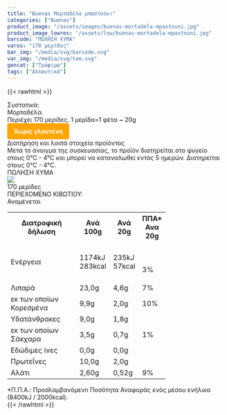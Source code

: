 ```yaml
---
title: "Buenas Μορταδέλα μπαστούνι"
categories: ["Buenas"]
product_image: "/assets/images/buenas-mortadela-mpastouni.jpg"
product_image_lowres: "/assets/low/buenas-mortadela-mpastouni.jpg"
barcode: "ΠΩΛΗΣΗ ΧΥΜΑ"
varos: "170 μερίδες"
bar_img: "/media/svg/barcode.svg"
var_img: "/media/svg/tem.svg"
gencat: ["Τρόφιμα"]
tags: ["Αλλαντικά"]
---
```

{{< rawhtml >}}

<div class="product"><div id="sistatika">Συστατικά:</div><div class="alltext">Μορταδέλα.<br>Περιέχει 170 μερίδες. 1 μερίδα=1 φέτα ~ 20g</div>
<p style="background:orange;margin:0px;padding:10px 15px;border-radius:4px;color:#fff; display: inline-block"><b>Χωρίς γλουτένη</b></p>
        <div class="keno"></div>
<div id="loipa">Διατήρηση και λοιπά στοιχεία προϊόντος</div><div class="alltext">Μετά το άνοιγμα της συσκευασίας, το προϊόν διατηρείται στο ψυγείο στους 0°C - 4°C και μπορεί να καταναλωθεί εντός 5 ημερών. Διατηρείται στους 0°C - 4°C.</div><div id="barcode"><div id="barimage1"></div><span id="bartext">ΠΩΛΗΣΗ ΧΥΜΑ</span></div><div id="varos"><div id="varosimage" style="margin:0"><img src="/media/svg/tem.svg"></div><span id="varostext">170 μερίδες</span></div><div id="kivotio">ΠΕΡΙΕΧΟΜΕΝΟ ΚΙΒΩΤΙΟΥ:<br>Αναμένεται</div>
<div class="tabout">
<table id="diatable">
<tbody>
<tr>
<th style="width: 143px;">Διατροφική δήλωση</th>
<th style="width: 58px;">Ανά 100g</th>
<th style="width: 50.0859px;">Ανά 20g</th>
<th style="width: 10px;">ΠΠΑ*<br>Ανα 20g</th>
</tr>
<tr>
<td class="texr2" style="width: 143px;">Ενέργεια</td>
<td class="texr" style="width: 58px;">1174kJ<br> 283kcal</td>
<td class="texr" style="width: 50.0859px;">235kJ<br> 57kcal</td>
<td class="texr" style="width: 10px;">
<p>&nbsp;</p>
<p>3%</p>
</td>
</tr>
<tr>
<td class="texr2" style="width: 143px;">Λιπαρά</td>
<td class="texr" style="width: 58px;">23,0g</td>
<td class="texr" style="width: 50.0859px;">4,6g</td>
<td class="texr" style="width: 10px;">7%</td>
</tr>
<tr>
<td class="gray" style="width: 143px;">εκ των οποίων Κορεσµένα</td>
<td class="gray2" style="width: 58px;">9,9g</td>
<td class="gray2" style="width: 50.0859px;">2,0g</td>
<td class="gray2" style="width: 10px;">10%</td>
</tr>
<tr>
<td class="texr2" style="width: 143px;">Yδατάνθρακες</td>
<td class="texr" style="width: 58px;">9,0g</td>
<td class="texr" style="width: 50.0859px;">1,8g</td>
<td class="texr" style="width: 10px;">&nbsp;</td>
</tr>
<tr>
<td class="gray" style="width: 143px;">εκ των οποίων Σάκχαρα</td>
<td class="gray2" style="width: 58px;">3,5g</td>
<td class="gray2" style="width: 50.0859px;">0,7g</td>
<td class="gray2" style="width: 10px;">1%</td>
</tr>
<tr>
<td class="texr2" style="width: 143px;">Eδώδιμες ίνες</td>
<td class="texr" style="width: 58px;">0,0g</td>
<td class="texr" style="width: 50.0859px;">0,0g</td>
<td class="texr" style="width: 10px;">&nbsp;</td>
</tr>
<tr>
<td class="texr2" style="width: 143px;">Πρωτεΐνες</td>
<td class="texr" style="width: 58px;">10,0g</td>
<td class="texr" style="width: 50.0859px;">2,0g</td>
<td class="texr" style="width: 10px;">&nbsp;</td>
</tr>
<tr>
<td class="texr2" style="width: 143px;">Αλάτι</td>
<td class="texr" style="width: 58px;">2,60g</td>
<td class="texr" style="width: 50.0859px;">0,52g</td>
<td class="texr" style="width: 10px;">9%</td>
</tr>
</tbody>
</table>
</div>

<div class="alltext">*Π.Π.Α.: Προσλαμβανόμενn Ποσότητα Αναφοράς ενός μέσου ενήλικα (8400kJ / 2000kcal).<br></div>
<div class="pimg"></div>

</div>
{{< /rawhtml >}}